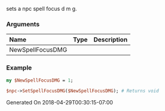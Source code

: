 sets a npc spell focus d m g.
### Arguments
**Name**|**Type**|**Description**
:---|:---|:---
NewSpellFocusDMG||

### Example

```perl
my $NewSpellFocusDMG = 1;

$npc->SetSpellFocusDMG($NewSpellFocusDMG); # Returns void
```


Generated On 2018-04-29T00:30:15-07:00